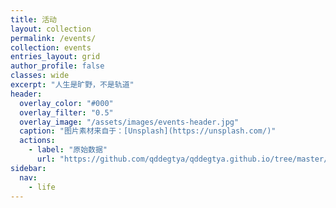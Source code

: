 ```yaml
---
title: 活动
layout: collection
permalink: /events/
collection: events
entries_layout: grid
author_profile: false
classes: wide
excerpt: "人生是旷野，不是轨道"
header:
  overlay_color: "#000"
  overlay_filter: "0.5"
  overlay_image: "/assets/images/events-header.jpg"
  caption: "图片素材来自于：[Unsplash](https://unsplash.com/)"
  actions:
    - label: "原始数据"
      url: "https://github.com/qddegtya/qddegtya.github.io/tree/master/_events"
sidebar:
  nav:
    - life
---
```

